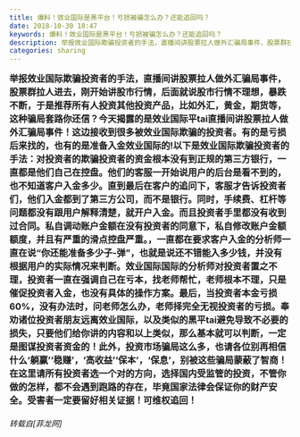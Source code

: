 ```yaml
---
title: 爆料！效业国际是黑平台！亏损被骗怎么办？还能追回吗？
date: 2018-10-30 18:47
keywords: 爆料！效业国际是黑平台！亏损被骗怎么办？还能追回吗？
description: 举报效业国际欺骗投资者的手法，直播间讲股票拉人做外汇骗局事件，股票群拉人进去，刚开始讲股市行情，后面就说股市行情不理想，暴跌不断，于是推荐所有人投资其他投资产品，比如外汇，黄金，期货等，这种骗局套路你还信？今天揭露的是效业国际平tai直播间讲股票拉人做外汇骗局事件！这边接收到很多被效业国际欺骗的投资者。有的是亏损后来找的，也有的是准备入金效业国际的!以下是效业国际欺骗投资者的手法：对投资者的欺骗投资者的资金根本没有到正规的第三方银行，一直都是他们自己在控盘。他们的客服一开始说用户的后台是看不到的，也不知道客户入金多少。直到最后在客户的追问下，客服才告诉投资者们，他们入金都到了第三方公司，而不是银行。同时，手续费、杠杆等问题都没有跟用户解释清楚，就开户入金。而且投资者手里都没有收到过合同。私自调动账户金额在没有投资者的同意下，私自修改账户金额额度，并且有严重的滑点控盘严重。，一直都在要求客户入金的分析师一直在说“你还能准备多少子-弹”，也就是说还不错能入多少钱，并没有根据用户的实际情况来判断。效业国际国际的分析师对投资者置之不理，投资者一直在强调自己在亏本，找老师帮忙，老师根本不理，只是催促投资者入金，也没有具体的操作方案。最后，当投资者本金亏损60%，没有办法时，问老师怎么办，老师择完全无视投资者的亏损。奉劝诸位投资者朋友远离效业国际，以及类似的黑平tai避免导致不必要的损失，只要他们给你讲的内容和以上类似，那么基本就可以判断，一定是图谋投资者资金的！此外，投资市场骗局这么多，也请各位别再相信什么‘躺赢’‘稳赚’，‘高收益’‘保本’，‘保息’，别被这些骗局蒙蔽了智商！在这里请所有投资者选一个对的方向，选择国内受监管的投资，不管你做的怎样，都不会遇到跑路的存在，毕竟国家法律会保证你的财产安全。受害者一定要留好相关证据！可维权追回！
categories: sharing
---
```

<td class="t_f" id="postmessage_2192487">

<font size="3"><strong>举报效业国际欺骗投资者的手法，直播间讲股票拉人做外汇骗局事件，股票群拉人进去，刚开始讲股市行情，后面就说股市行情不理想，暴跌不断，于是推荐所有人投资其他投资产品，比如外汇，黄金，期货等，这种骗局套路你还信？今天揭露的是效业国际平tai直播间讲股票拉人做外汇骗局事件！这边接收到很多被效业国际欺骗的投资者。有的是亏损后来找的，也有的是准备入金效业国际的!以下是效业国际欺骗投资者的手法：对投资者的欺骗投资者的资金根本没有到正规的第三方银行，一直都是他们自己在控盘。他们的客服一开始说用户的后台是看不到的，也不知道客户入金多少。直到最后在客户的追问下，客服才告诉投资者们，他们入金都到了第三方公司，而不是银行。同时，手续费、杠杆等问题都没有跟用户解释清楚，就开户入金。而且投资者手里都没有收到过合同。私自调动账户金额在没有投资者的同意下，私自修改账户金额额度，并且有严重的滑点控盘严重。，一直都在要求客户入金的分析师一直在说“你还能准备多少子-弹”，也就是说还不错能入多少钱，并没有根据用户的实际情况来判断。效业国际国际的分析师对投资者置之不理，投资者一直在强调自己在亏本，找老师帮忙，老师根本不理，只是催促投资者入金，也没有具体的操作方案。最后，当投资者本金亏损60%，没有办法时，问老师怎么办，老师择完全无视投资者的亏损。奉劝诸位投资者朋友远离效业国际，以及类似的黑平tai避免导致不必要的损失，只要他们给你讲的内容和以上类似，那么基本就可以判断，一定是图谋投资者资金的！此外，投资市场骗局这么多，也请各位别再相信什么‘躺赢’‘稳赚’，‘高收益’‘保本’，‘保息’，别被这些骗局蒙蔽了智商！在这里请所有投资者选一个对的方向，选择国内受监管的投资，不管你做的怎样，都不会遇到跑路的存在，毕竟国家法律会保证你的财产安全。受害者一定要留好相关证据！可维权追回！</strong></font></td>
###### 转载自[菲龙网]